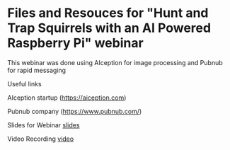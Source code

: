 # Files and Resouces for "Hunt and Trap Squirrels with an AI Powered Raspberry Pi" webinar

This webinar was done using AIception for image processing and Pubnub for rapid messaging

Useful links

AIception startup (https://aiception.com)

Pubnub company (https://www.pubnub.com/)

Slides for Webinar [slides](https://docs.google.com/presentation/d/1HUFeCQL5aQY_1Z85xbRN4BYbTxZLOxqr8b1vbG1iYTs/edit?usp=sharing)

Video Recording [video](https://www.pubnub.com/developers/webinars/2017-03-15-hunt-and-trap-squirrels-with-an-ai-powered-raspberry-pi/)
